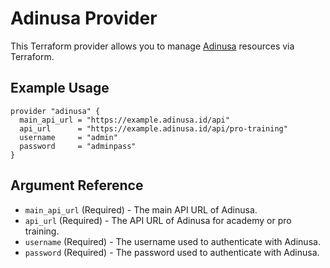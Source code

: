# Adinusa Provider

This Terraform provider allows you to manage [Adinusa](https://adinusa.id/) resources via Terraform.

## Example Usage

```hcl
provider "adinusa" {
  main_api_url = "https://example.adinusa.id/api"
  api_url      = "https://example.adinusa.id/api/pro-training"
  username     = "admin"
  password     = "adminpass"
}
```

## Argument Reference

* `main_api_url` (Required) - The main API URL of Adinusa.
* `api_url` (Required) - The API URL of Adinusa for academy or pro training.
* `username` (Required) - The username used to authenticate with Adinusa.
* `password` (Required) - The password used to authenticate with Adinusa.